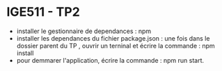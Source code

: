 # IGE511 - TP2

* installer le gestionnaire de dependances : npm 
* installer les dependances du fichier package.json : une fois dans le dossier parent du TP , ouvrir un terninal et écrire la commande : npm install
* pour demmarer l'application, écrire la commande : npm run start. 

